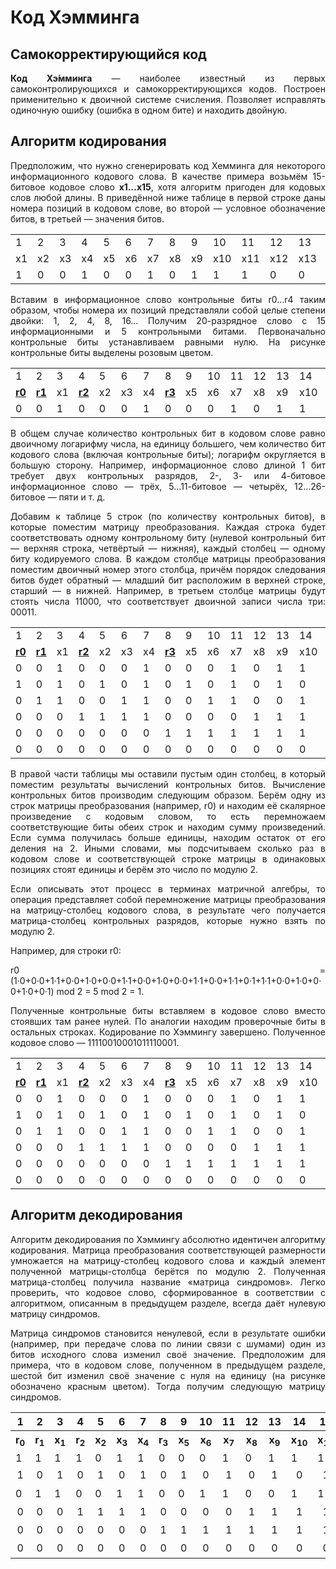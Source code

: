 # Код Хэмминга
<h2>Самокорректирующийся код</h2>
<p align="justify">
  <b>Код Хэ́мминга</b> — наиболее известный из первых самоконтролирующихся и самокорректирующихся кодов. Построен применительно к двоичной системе счисления. Позволяет исправлять одиночную ошибку (ошибка в одном бите) и находить двойную.
</p>
<h2>Алгоритм кодирования</h2>
<p align="justify">
  Предположим, что нужно сгенерировать код Хемминга для некоторого информационного кодового слова. В качестве примера возьмём 15-битовое кодовое слово <b>x1…x15</b>, хотя алгоритм пригоден для кодовых слов любой длины. В приведённой ниже таблице в первой строке даны номера позиций в кодовом слове, во второй — условное обозначение битов, в третьей — значения битов.
</p>
<table>
    <tr>
        <td>1</td>
        <td>2</td>
        <td>3</td>
        <td>4</td>
        <td>5</td>
        <td>6</td>
        <td>7</td>
        <td>8</td>
        <td>9</td>
        <td>10</td>
        <td>11</td>
        <td>12</td>
        <td>13</td>
        <td>14</td>
        <td>15</td>
    </tr>
    <tr>
        <td>x1</td>
        <td>x2</td>
        <td>x3</td>
        <td>x4</td>
        <td>x5</td>
        <td>x6</td>
        <td>x7</td>
        <td>x8</td>
        <td>x9</td>
        <td>x10</td>
        <td>x11</td>
        <td>x12</td>
        <td>x13</td>
        <td>x14</td>
        <td>x15</td>
    </tr>
    <tr>
        <td>1</td>
        <td>0</td>
        <td>0</td>
        <td>1</td>
        <td>0</td>
        <td>0</td>
        <td>1</td>
        <td>0</td>
        <td>1</td>
        <td>1</td>
        <td>1</td>
        <td>0</td>
        <td>0</td>
        <td>0</td>
        <td>1</td>
    </tr>
</table>
<p align="justify">
  Вставим в информационное слово контрольные биты r0…r4 таким образом, чтобы номера их позиций представляли собой целые степени двойки: 1, 2, 4, 8, 16… Получим 20-разрядное слово с 15 информационными и 5 контрольными битами. Первоначально контрольные биты устанавливаем равными нулю. На рисунке контрольные биты выделены розовым цветом.
</p>
<table>
    <tr>
        <td>1</td>
        <td>2</td>
        <td>3</td>
        <td>4</td>
        <td>5</td>
        <td>6</td>
        <td>7</td>
        <td>8</td>
        <td>9</td>
        <td>10</td>
        <td>11</td>
        <td>12</td>
        <td>13</td>
        <td>14</td>
        <td>15</td>
        <td>16</td>
        <td>17</td>
        <td>18</td>
        <td>19</td>
        <td>20</td>
    </tr>
    <tr>
        <td><b><ins>r0</ins></b></td>
        <td><b><ins>r1</ins></b></td>
        <td>x1</td>
        <td><b><ins>r2</ins></b></td>
        <td>x2</td>
        <td>x3</td>
        <td>x4</td>
        <td><b><ins>r3</ins></b></td>
        <td>x5</td>
        <td>x6</td>
        <td>x7</td>
        <td>x8</td>
        <td>x9</td>
        <td>x10</td>
        <td>x11</td>
        <td><b><ins>r4</ins></b></td>
        <td>x12</td>
        <td>x13</td>
        <td>x14</td>
        <td>x15</td>
    </tr>
    <tr>
        <td>0</td>
        <td>0</td>
        <td>1</td>
        <td>0</td>
        <td>0</td>
        <td>0</td>
        <td>1</td>
        <td>0</td>
        <td>0</td>
        <td>0</td>
        <td>1</td>
        <td>0</td>
        <td>1</td>
        <td>1</td>
        <td>1</td>
        <td>0</td>
        <td>0</td>
        <td>0</td>
        <td>0</td>
        <td>1</td>
    </tr>
</table>
<p align="justify">
  В общем случае количество контрольных бит в кодовом слове равно двоичному логарифму числа, на единицу большего, чем количество бит кодового слова (включая контрольные биты); логарифм округляется в большую сторону. Например, информационное слово длиной 1 бит требует двух контрольных разрядов, 2-, 3- или 4-битовое информационное слово — трёх, 5…11-битовое — четырёх, 12…26-битовое — пяти и т. д.
</p>
<p align="justify">
  Добавим к таблице 5 строк (по количеству контрольных битов), в которые поместим матрицу преобразования. Каждая строка будет соответствовать одному контрольному биту (нулевой контрольный бит — верхняя строка, четвёртый — нижняя), каждый столбец — одному биту кодируемого слова. В каждом столбце матрицы преобразования поместим двоичный номер этого столбца, причём порядок следования битов будет обратный — младший бит расположим в верхней строке, старший — в нижней. Например, в третьем столбце матрицы будут стоять числа 11000, что соответствует двоичной записи числа три: 00011.
</p>
<table>
    <tr>
        <td>1</td>
        <td>2</td>
        <td>3</td>
        <td>4</td>
        <td>5</td>
        <td>6</td>
        <td>7</td>
        <td>8</td>
        <td>9</td>
        <td>10</td>
        <td>11</td>
        <td>12</td>
        <td>13</td>
        <td>14</td>
        <td>15</td>
        <td>16</td>
        <td>17</td>
        <td>18</td>
        <td>19</td>
        <td>20</td>
    </tr>
    <tr>
        <td><b><ins>r0</ins></b></td>
        <td><b><ins>r1</ins></b></td>
        <td>x1</td>
        <td><b><ins>r2</ins></b></td>
        <td>x2</td>
        <td>x3</td>
        <td>x4</td>
        <td><b><ins>r3</ins></b></td>
        <td>x5</td>
        <td>x6</td>
        <td>x7</td>
        <td>x8</td>
        <td>x9</td>
        <td>x10</td>
        <td>x11</td>
        <td><b><ins>r4</ins></b></td>
        <td>x12</td>
        <td>x13</td>
        <td>x14</td>
        <td>x15</td>
    </tr>
    <tr>
        <td>0</td>
        <td>0</td>
        <td>1</td>
        <td>0</td>
        <td>0</td>
        <td>0</td>
        <td>1</td>
        <td>0</td>
        <td>0</td>
        <td>0</td>
        <td>1</td>
        <td>0</td>
        <td>1</td>
        <td>1</td>
        <td>1</td>
        <td>0</td>
        <td>0</td>
        <td>0</td>
        <td>0</td>
        <td>1</td>
    </tr>
    <tr>
        <td>1</td>
        <td>0</td>
        <td>1</td>
        <td>0</td>
        <td>1</td>
        <td>0</td>
        <td>1</td>
        <td>0</td>
        <td>1</td>
        <td>0</td>
        <td>1</td>
        <td>0</td>
        <td>1</td>
        <td>0</td>
        <td>1</td>
        <td>0</td>
        <td>1</td>
        <td>0</td>
        <td>1</td>
        <td>0</td>
        <td><b><ins>r0</ins></b></td>
        <td></td>
    </tr>
    <tr>
        <td>0</td>
        <td>1</td>
        <td>1</td>
        <td>0</td>
        <td>0</td>
        <td>1</td>
        <td>1</td>
        <td>0</td>
        <td>0</td>
        <td>1</td>
        <td>1</td>
        <td>0</td>
        <td>0</td>
        <td>1</td>
        <td>1</td>
        <td>0</td>
        <td>0</td>
        <td>1</td>
        <td>1</td>
        <td>0</td>
        <td><b><ins>r1</ins></b></td>
        <td></td>
    </tr>
    <tr>
        <td>0</td>
        <td>0</td>
        <td>0</td>
        <td>1</td>
        <td>1</td>
        <td>1</td>
        <td>1</td>
        <td>0</td>
        <td>0</td>
        <td>0</td>
        <td>0</td>
        <td>1</td>
        <td>1</td>
        <td>1</td>
        <td>1</td>
        <td>0</td>
        <td>0</td>
        <td>0</td>
        <td>0</td>
        <td>1</td>
        <td><b><ins>r2</ins></b></td>
        <td></td>
    </tr>
    <tr>
        <td>0</td>
        <td>0</td>
        <td>0</td>
        <td>0</td>
        <td>0</td>
        <td>0</td>
        <td>0</td>
        <td>1</td>
        <td>1</td>
        <td>1</td>
        <td>1</td>
        <td>1</td>
        <td>1</td>
        <td>1</td>
        <td>1</td>
        <td>0</td>
        <td>0</td>
        <td>0</td>
        <td>0</td>
        <td>0</td>
        <td><b><ins>r3</ins></b></td>
        <td></td>
    </tr>
    <tr>
        <td>0</td>
        <td>0</td>
        <td>0</td>
        <td>0</td>
        <td>0</td>
        <td>0</td>
        <td>0</td>
        <td>0</td>
        <td>0</td>
        <td>0</td>
        <td>0</td>
        <td>0</td>
        <td>0</td>
        <td>0</td>
        <td>0</td>
        <td>1</td>
        <td>1</td>
        <td>1</td>
        <td>1</td>
        <td>1</td>
        <td><b><ins>r4</ins></b></td>
        <td></td>
    </tr>
</table>
<p align="justify">
  В правой части таблицы мы оставили пустым один столбец, в который поместим результаты вычислений контрольных битов. Вычисление контрольных битов производим следующим образом. Берём одну из строк матрицы преобразования (например, r0) и находим её скалярное произведение с кодовым словом, то есть перемножаем соответствующие биты обеих строк и находим сумму произведений. Если сумма получилась больше единицы, находим остаток от его деления на 2. Иными словами, мы подсчитываем сколько раз в кодовом слове и соответствующей строке матрицы в одинаковых позициях стоят единицы и берём это число по модулю 2.
</p>
<p align="justify">
  Если описывать этот процесс в терминах матричной алгебры, то операция представляет собой перемножение матрицы преобразования на матрицу-столбец кодового слова, в результате чего получается матрица-столбец контрольных разрядов, которые нужно взять по модулю 2.
</p>
<p align="justify">
  Например, для строки r0:
</p>
<p align="justify">
  r0 = (1·0+0·0+1·1+0·0+1·0+0·0+1·1+0·0+1·0+0·0+1·1+0·0+1·1+0·1+1·1+0·0+1·0+0·0+1·0+0·1) mod 2 = 5 mod 2 = 1.
</p>
<p align="justify">
  Полученные контрольные биты вставляем в кодовое слово вместо стоявших там ранее нулей. По аналогии находим проверочные биты в остальных строках. Кодирование по Хэммингу завершено. Полученное кодовое слово — 11110010001011110001.
</p>
<table>
    <tr>
        <td>1</td>
        <td>2</td>
        <td>3</td>
        <td>4</td>
        <td>5</td>
        <td>6</td>
        <td>7</td>
        <td>8</td>
        <td>9</td>
        <td>10</td>
        <td>11</td>
        <td>12</td>
        <td>13</td>
        <td>14</td>
        <td>15</td>
        <td>16</td>
        <td>17</td>
        <td>18</td>
        <td>19</td>
        <td>20</td>
    </tr>
    <tr>
        <td><b><ins>r0</ins></b></td>
        <td><b><ins>r1</ins></b></td>
        <td>x1</td>
        <td><b><ins>r2</ins></b></td>
        <td>x2</td>
        <td>x3</td>
        <td>x4</td>
        <td><b><ins>r3</ins></b></td>
        <td>x5</td>
        <td>x6</td>
        <td>x7</td>
        <td>x8</td>
        <td>x9</td>
        <td>x10</td>
        <td>x11</td>
        <td><b><ins>r4</ins></b></td>
        <td>x12</td>
        <td>x13</td>
        <td>x14</td>
        <td>x15</td>
    </tr>
    <tr>
        <td>0</td>
        <td>0</td>
        <td>1</td>
        <td>0</td>
        <td>0</td>
        <td>0</td>
        <td>1</td>
        <td>0</td>
        <td>0</td>
        <td>0</td>
        <td>1</td>
        <td>0</td>
        <td>1</td>
        <td>1</td>
        <td>1</td>
        <td>0</td>
        <td>0</td>
        <td>0</td>
        <td>0</td>
        <td>1</td>
    </tr>
    <tr>
        <td>1</td>
        <td>0</td>
        <td>1</td>
        <td>0</td>
        <td>1</td>
        <td>0</td>
        <td>1</td>
        <td>0</td>
        <td>1</td>
        <td>0</td>
        <td>1</td>
        <td>0</td>
        <td>1</td>
        <td>0</td>
        <td>1</td>
        <td>0</td>
        <td>1</td>
        <td>0</td>
        <td>1</td>
        <td>0</td>
        <td><b><ins>r0</ins></b></td>
        <td>1</td>
    </tr>
    <tr>
        <td>0</td>
        <td>1</td>
        <td>1</td>
        <td>0</td>
        <td>0</td>
        <td>1</td>
        <td>1</td>
        <td>0</td>
        <td>0</td>
        <td>1</td>
        <td>1</td>
        <td>0</td>
        <td>0</td>
        <td>1</td>
        <td>1</td>
        <td>0</td>
        <td>0</td>
        <td>1</td>
        <td>1</td>
        <td>0</td>
        <td><b><ins>r1</ins></b></td>
        <td>1</td>
    </tr>
    <tr>
        <td>0</td>
        <td>0</td>
        <td>0</td>
        <td>1</td>
        <td>1</td>
        <td>1</td>
        <td>1</td>
        <td>0</td>
        <td>0</td>
        <td>0</td>
        <td>0</td>
        <td>1</td>
        <td>1</td>
        <td>1</td>
        <td>1</td>
        <td>0</td>
        <td>0</td>
        <td>0</td>
        <td>0</td>
        <td>1</td>
        <td><b><ins>r2</ins></b></td>
        <td>1</td>
    </tr>
    <tr>
        <td>0</td>
        <td>0</td>
        <td>0</td>
        <td>0</td>
        <td>0</td>
        <td>0</td>
        <td>0</td>
        <td>1</td>
        <td>1</td>
        <td>1</td>
        <td>1</td>
        <td>1</td>
        <td>1</td>
        <td>1</td>
        <td>1</td>
        <td>0</td>
        <td>0</td>
        <td>0</td>
        <td>0</td>
        <td>0</td>
        <td><b><ins>r3</ins></b></td>
        <td>0</td>
    </tr>
    <tr>
        <td>0</td>
        <td>0</td>
        <td>0</td>
        <td>0</td>
        <td>0</td>
        <td>0</td>
        <td>0</td>
        <td>0</td>
        <td>0</td>
        <td>0</td>
        <td>0</td>
        <td>0</td>
        <td>0</td>
        <td>0</td>
        <td>0</td>
        <td>1</td>
        <td>1</td>
        <td>1</td>
        <td>1</td>
        <td>1</td>
        <td><b><ins>r4</ins></b></td>
        <td>1</td>
    </tr>
</table>
<h2>Алгоритм декодирования</h2>
<p align="justify">
  Алгоритм декодирования по Хэммингу абсолютно идентичен алгоритму кодирования. Матрица преобразования соответствующей размерности умножается на матрицу-столбец кодового слова и каждый элемент полученной матрицы-столбца берётся по модулю 2. Полученная матрица-столбец получила название «матрица синдромов». Легко проверить, что кодовое слово, сформированное в соответствии с алгоритмом, описанным в предыдущем разделе, всегда даёт нулевую матрицу синдромов.
</p>
<p align="justify">
  Матрица синдромов становится ненулевой, если в результате ошибки (например, при передаче слова по линии связи с шумами) один из битов исходного слова изменил своё значение. Предположим для примера, что в кодовом слове, полученном в предыдущем разделе, шестой бит изменил своё значение с нуля на единицу (на рисунке обозначено красным цветом). Тогда получим следующую матрицу синдромов.
</p>
<table>
  <tr>
    <th>1</th>
    <th>2</th>
    <th>3</th>
    <th>4</th>
    <th>5</th>
    <th>6</th>
    <th>7</th>
    <th>8</th>
    <th>9</th>
    <th>10</th>
    <th>11</th>
    <th>12</th>
    <th>13</th>
    <th>14</th>
    <th>15</th>
    <th>16</th>
    <th>17</th>
    <th>18</th>
    <th>19</th>
    <th>20</th>
  </tr>
  <tr>
    <th><b>r</b><sub>0</sub></th>
    <th><b>r</b><sub>1</sub></th>
    <th><b>x</b><sub>1</sub></th>
    <th><b>r</b><sub>2</sub></th>
    <th><b>x</b><sub>2</sub></th>
    <th><b>x</b><sub>3</sub></th>
    <th><b>x</b><sub>4</sub></th>
    <th><b>r</b><sub>3</sub></th>
    <th><b>x</b><sub>5</sub></th>
    <th><b>x</b><sub>6</sub></th>
    <th><b>x</b><sub>7</sub></th>
    <th><b>x</b><sub>8</sub></th>
    <th><b>x</b><sub>9</sub></th>
    <th><b>x</b><sub>10</sub></th>
    <th><b>x</b><sub>11</sub></th>
    <th><b>r</b><sub>4</sub></th>
    <th><b>x</b><sub>12</sub></th>
    <th><b>x</b><sub>13</sub></th>
    <th><b>x</b><sub>14</sub></th>
    <th><b>x</b><sub>15</sub></th>
  </tr>
  <tr>
    <td>1</td>
    <td>1</td>
    <td>1</td>
    <td>1</td>
    <td>0</td>
    <td>1</td>
    <td>1</td>
    <td>0</td>
    <td>0</td>
    <td>0</td>
    <td>1</td>
    <td>0</td>
    <td>1</td>
    <td>1</td>
    <td>1</td>
    <td>1</td>
    <td>0</td>
    <td>0</td>
    <td>0</td>
    <td>1</td>
  </tr>
  <tr align="center">
    <td>1</td>
    <td>0</td>
    <td>1</td>
    <td>0</td>
    <td>1</td>
    <td>0</td>
    <td>1</td>
    <td>0</td>
    <td>1</td>
    <td>0</td>
    <td>1</td>
    <td>0</td>
    <td>1</td>
    <td>0</td>
    <td>1</td>
    <td>0</td>
    <td>1</td>
    <td>0</td>
    <td>1</td>
    <td>0</td>
    <td><b>s</b><sub>0</sub></td>
    <td>0</td>
  </tr>
  <tr>
    <td>0</td>
    <td>1</td>
    <td>1</td>
    <td>0</td>
    <td>0</td>
    <td>1</td>
    <td>1</td>
    <td>0</td>
    <td>0</td>
    <td>1</td>
    <td>1</td>
    <td>0</td>
    <td>0</td>
    <td>1</td>
    <td>1</td>
    <td>0</td>
    <td>0</td>
    <td>1</td>
    <td>1</td>
    <td>0</td>
    <td><b>s</b><sub>1</sub></td>
    <td>1</td>
  </tr>
  <tr align="center">
    <td>0</td>
    <td>0</td>
    <td>0</td>
    <td>1</td>
    <td>1</td>
    <td>1</td>
    <td>1</td>
    <td>0</td>
    <td>0</td>
    <td>0</td>
    <td>0</td>
    <td>1</td>
    <td>1</td>
    <td>1</td>
    <td>1</td>
    <td>0</td>
    <td>0</td>
    <td>0</td>
    <td>0</td>
    <td>1</td>
    <td><b>s</b><sub>2</sub></td>
    <td>1</td>
  </tr>
  <tr align="center">
    <td>0</td>
    <td>0</td>
    <td>0</td>
    <td>0</td>
    <td>0</td>
    <td>0</td>
    <td>0</td>
    <td>1</td>
    <td>1</td>
    <td>1</td>
    <td>1</td>
    <td>1</td>
    <td>1</td>
    <td>1</td>
    <td>1</td>
    <td>0</td>
    <td>0</td>
    <td>0</td>
    <td>0</td>
    <td>0</td>
    <td><b>s</b><sub>3</sub></td>
    <td>0</td>
  </tr>
  <tr align="center">
    <td>0</td>
    <td>0</td>
    <td>0</td>
    <td>0</td>
    <td>0</td>
    <td>0</td>
    <td>0</td>
    <td>0</td>
    <td>0</td>
    <td>0</td>
    <td>0</td>
    <td>0</td>
    <td>0</td>
    <td>0</td>
    <td>0</td>
    <td>1</td>
    <td>1</td>
    <td>1</td>
    <td>1</td>
    <td>1</td>
    <td><b>s</b><sub>4</sub></td>
    <td>0</td>
  </tr>
</table>
